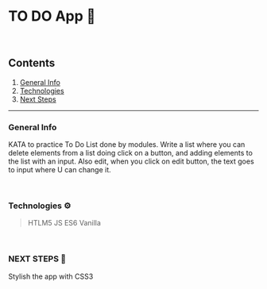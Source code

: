 # TO DO App 🧾

&nbsp;

## Contents
1. [General Info](#general-info)
2. [Technologies](#technologies)
3. [Next Steps](#next-steps)

***
### General Info

KATA to practice To Do List done by modules.
Write a list where you can delete elements from a list doing click on a button, and adding elements to the list with an input.
Also edit, when you click on edit button, the text goes to input where U can change it.

&nbsp;

### Technologies ⚙️
>HTLM5
>JS ES6 Vanilla

&nbsp;

### NEXT STEPS 👣
Stylish the app with CSS3